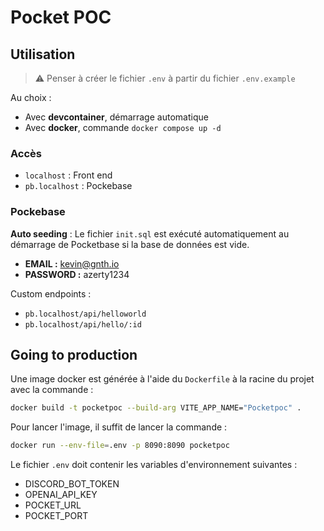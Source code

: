 # Pocket POC

## Utilisation

> :warning: Penser à créer le fichier `.env` à partir du fichier `.env.example`

Au choix :

* Avec **devcontainer**, démarrage automatique
* Avec **docker**, commande `docker compose up -d`

### Accès

* `localhost` : Front end
* `pb.localhost` : Pockebase

### Pockebase

**Auto seeding** : Le fichier `init.sql` est exécuté automatiquement au démarrage de Pocketbase si la base de données est vide.

* **EMAIL :** <kevin@gnth.io>
* **PASSWORD :** azerty1234

Custom endpoints :

* `pb.localhost/api/helloworld`
* `pb.localhost/api/hello/:id`

## Going to production

Une image docker est générée à l'aide du `Dockerfile` à la racine du projet avec la commande :

```sh
docker build -t pocketpoc --build-arg VITE_APP_NAME="Pocketpoc" .
```

Pour lancer l'image, il suffit de lancer la commande :

```sh
docker run --env-file=.env -p 8090:8090 pocketpoc
```

Le fichier `.env` doit contenir les variables d'environnement suivantes :

* DISCORD_BOT_TOKEN
* OPENAI_API_KEY
* POCKET_URL
* POCKET_PORT
